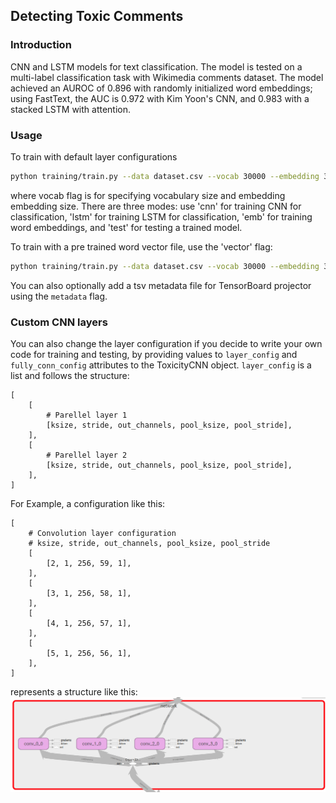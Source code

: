 ## Detecting Toxic Comments
### Introduction
CNN and LSTM models for text classification. The model is tested on a multi-label 
classification task with Wikimedia comments dataset. The model achieved an 
AUROC of 0.896 with randomly initialized word embeddings; using FastText, 
the AUC is 0.972 with Kim Yoon's CNN, and 0.983 with a stacked LSTM with attention.

### Usage
To train with default layer configurations
```bash
python training/train.py --data dataset.csv --vocab 30000 --embedding 300 --mode cnn
```
where vocab flag is for specifying vocabulary size and embedding embedding 
size. There are three modes: use 'cnn' for training CNN for 
classification, 'lstm' for training LSTM for classification, 'emb' for training word embeddings, and 'test' for testing
a trained model.

To train with a pre trained word vector file, use the 'vector' flag:
```bash
python training/train.py --data dataset.csv --vocab 30000 --embedding 300 --mode lstm --vector fasttext.vec
```
You can also optionally add a tsv metadata file for TensorBoard projector using the `metadata` flag.
### Custom CNN layers
You can also change the layer configuration if you decide to write your 
own code for training and testing, by providing values to `layer_config` 
and `fully_conn_config` attributes to the ToxicityCNN object. `layer_config` 
is a list and follows the structure: 
```
[
    [
        # Parellel layer 1
        [ksize, stride, out_channels, pool_ksize, pool_stride],
    ],
    [
        # Parellel layer 2
        [ksize, stride, out_channels, pool_ksize, pool_stride],
    ],
]
```
For Example, a configuration like this:
```pythonstub
[
    # Convolution layer configuration
    # ksize, stride, out_channels, pool_ksize, pool_stride
    [
        [2, 1, 256, 59, 1],
    ],
    [
        [3, 1, 256, 58, 1],
    ],
    [
        [4, 1, 256, 57, 1],
    ],
    [
        [5, 1, 256, 56, 1],
    ],
]
```
represents a structure like this:
![config](readme_media/config.png)
